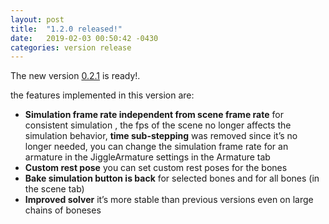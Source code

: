 ```yaml
---
layout: post
title:  "1.2.0 released!"
date:   2019-02-03 00:50:42 -0430
categories: version release
---
```

The new version [0.2.1](https://github.com/cheece/JiggleArmature/) is ready!.

the features implemented in this version are:


* **Simulation frame rate independent from scene frame rate**  for consistent simulation , the fps of the scene no longer affects the simulation behavior,  **time sub-stepping**  was removed since it’s no longer needed, you can change the simulation frame rate for an armature in the JiggleArmature settings in the Armature tab
* **Custom rest pose**  you can set custom rest poses for the bones
* **Bake simulation button is back**  for selected bones and for all bones (in the scene tab)
* **Improved solver**  it’s more stable than previous versions even on large chains of boneses
